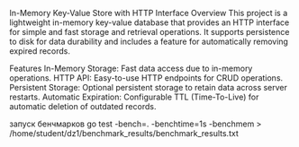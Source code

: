 In-Memory Key-Value Store with HTTP Interface
Overview
This project is a lightweight in-memory key-value database that provides an HTTP interface for simple and fast storage and retrieval operations. It supports persistence to disk for data durability and includes a feature for automatically removing expired records.

Features
In-Memory Storage: Fast data access due to in-memory operations.
HTTP API: Easy-to-use HTTP endpoints for CRUD operations.
Persistent Storage: Optional persistent storage to retain data across server restarts.
Automatic Expiration: Configurable TTL (Time-To-Live) for automatic deletion of outdated records.


запуск бенчмарков 
go test -bench=. -benchtime=1s -benchmem > /home/student/dz1/benchmark_results/benchmark_results.txt